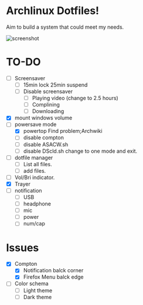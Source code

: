 # Archlinux Dotfiles!
Aim to build a system that could meet my needs.

![screenshot](https://github.com/wang-chung/linux-dotfiles/blob/master/Pics/2018-12-28_22-38.png)

# TO-DO
- [ ] Screensaver
    - [ ] 15min lock
          25min suspend
    - [ ] Disable screensaver
        - [ ] Playing video (change to 2.5 hours)
        - [ ] Complining
        - [ ] Downloading
- [x] mount windows volume
- [ ] powersave mode
    - [x] powertop 
        Find problem;Archwiki
    - [ ] disable compton
    - [ ] disable ASACW.sh
    - [ ] disable DScld.sh
        change to one mode and exit.
- [ ] dotfile manager
    - [ ] List all files.
    - [ ] add files.
- [ ] Vol/Bri indicator.
- [x] Trayer
- [ ] notification
    - [ ] USB 
    - [ ] headphone
    - [ ] mic
    - [ ] power
    - [ ] num/cap
# Issues 
- [x] Compton
    - [x] Notification balck corner
    - [x] Firefox Menu balck edge
- [ ] Color schema
    - [ ] Light theme
    - [ ] Dark theme